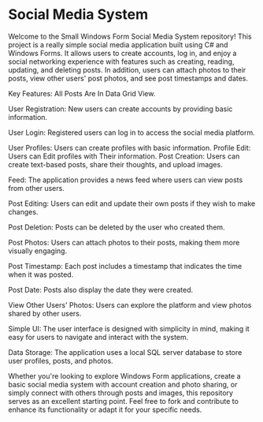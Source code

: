 # Social Media System

Welcome to the Small Windows Form Social Media System repository! This project is a really simple  social media application built using C# and Windows Forms. It allows users to create accounts, log in, and enjoy a social networking experience with features such as creating, reading, updating, and deleting posts. In addition, users can attach photos to their posts, view other users' post photos, and see post timestamps and dates.

Key Features:
All Posts Are In Data Grid View.

User Registration: New users can create accounts by providing basic information.

User Login: Registered users can log in to access the social media platform.

User Profiles: Users can create profiles with basic information.
Profile Edit: Users can Edit profiles with Their information.
Post Creation: Users can create text-based posts, share their thoughts, and upload images.

Feed: The application provides a news feed where users can view posts from other users.

Post Editing: Users can edit and update their own posts if they wish to make changes.

Post Deletion: Posts can be deleted by the user who created them.

Post Photos: Users can attach photos to their posts, making them more visually engaging.

Post Timestamp: Each post includes a timestamp that indicates the time when it was posted.

Post Date: Posts also display the date they were created.

View Other Users' Photos: Users can explore the platform and view photos shared by other users.

Simple  UI: The user interface is designed with simplicity in mind, making it easy for users to navigate and interact with the system.

Data Storage: The application uses a local SQL server database to store user profiles, posts, and photos.

Whether you're looking to explore Windows Form applications, create a basic social media system with account creation and photo sharing, or simply connect with others through posts and images, this repository serves as an excellent starting point. Feel free to fork and contribute to enhance its functionality or adapt it for your specific needs.
